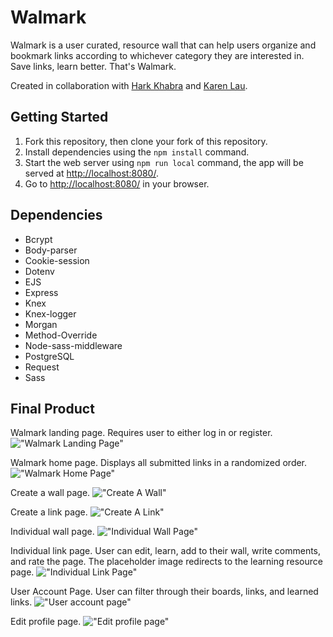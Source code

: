 # Walmark

Walmark is a user curated, resource wall that can help users organize and bookmark links according to whichever category they are interested in. Save links, learn better. That's Walmark.

Created in collaboration with [Hark Khabra](https://github.com/harkk) and [Karen Lau](https://github.com/karen1au).

## Getting Started

1. Fork this repository, then clone your fork of this repository.
2. Install dependencies using the `npm install` command.
3. Start the web server using `npm run local` command, the app will be served at <http://localhost:8080/>.
4. Go to <http://localhost:8080/> in your browser.

## Dependencies

- Bcrypt
- Body-parser
- Cookie-session
- Dotenv
- EJS
- Express
- Knex
- Knex-logger
- Morgan
- Method-Override
- Node-sass-middleware
- PostgreSQL
- Request
- Sass

## Final Product
Walmark landing page. Requires user to either log in or register.
!["Walmark Landing Page"](https://github.com/jerryhuang3/LHL-Midterm-Project/blob/master/docs/Landing%20Page.png)

Walmark home page. Displays all submitted links in a randomized order.
!["Walmark Home Page"](https://github.com/jerryhuang3/LHL-Midterm-Project/blob/master/docs/Home%20Page.png?raw=true)

Create a wall page. 
!["Create A Wall"](https://github.com/jerryhuang3/LHL-Midterm-Project/blob/master/docs/Create%20Wall.png?raw=true)

Create a link page.
!["Create A Link"](https://github.com/jerryhuang3/LHL-Midterm-Project/blob/master/docs/Create%20Link.png?raw=true)

Individual wall page.
!["Individual Wall Page"](https://github.com/jerryhuang3/LHL-Midterm-Project/blob/master/docs/Wall%20Page.png?raw=true)

Individual link page. User can edit, learn, add to their wall, write comments, and rate the page. The placeholder image redirects to the learning resource page.
!["Individual Link Page"](https://github.com/jerryhuang3/LHL-Midterm-Project/blob/master/docs/Link%20Page.png?raw=true)

User Account Page. User can filter through their boards, links, and learned links.
!["User account page"](https://github.com/jerryhuang3/LHL-Midterm-Project/blob/master/docs/User%20Account%20Page.png?raw=true)

Edit profile page.
!["Edit profile page"](https://github.com/jerryhuang3/LHL-Midterm-Project/blob/master/docs/Profile%20Update%20Page.png?raw=true)
